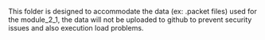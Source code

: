 This folder is designed to accommodate the data (ex: .packet files) used for the module_2_1, the data will not be uploaded to github to prevent security issues and also execution load problems.

